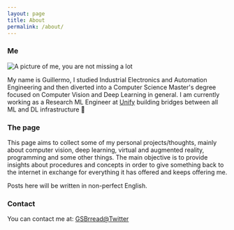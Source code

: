 ```yaml
---
layout: page
title: About
permalink: /about/
---
```



### Me

<img src="{{ site.baseurl }}/images/about.jpg" alt="A picture of me, you are not missing a lot"/>

My name is Guillermo, I studied Industrial Electronics and Automation Engineering and then diverted into a Computer Science Master's degree focused on Computer Vision and Deep Learning in general. I am currently working as a Research ML Engineer at [Unify](https://unify.ai/) building bridges between all ML and DL infrastructure 🚀

### The page

This page aims to collect some of my personal projects/thoughts, mainly about computer vision, deep learning, virtual and augmented reality, programming and some other things. The main objective is to provide insights about procedures and concepts in order to give something back to the internet in exchange for everything it has offered and keeps offering me. 

Posts here will be written in non-perfect English.

### Contact

You can contact me at:
[GSBrread@Twitter](https://twitter.com/GSBrread)

